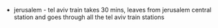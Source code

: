 - jerusalem - tel aviv
train takes 30 mins, leaves from jerusalem central station and goes through all the tel aviv train stations
